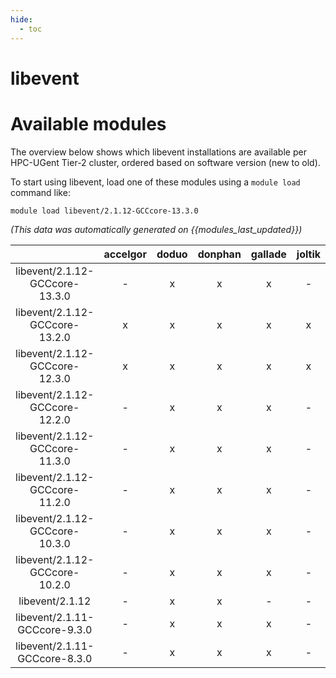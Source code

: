 ```yaml
---
hide:
  - toc
---
```


libevent
========

# Available modules


The overview below shows which libevent installations are available per HPC-UGent Tier-2 cluster, ordered based on software version (new to old).

To start using libevent, load one of these modules using a `module load` command like:

```shell
module load libevent/2.1.12-GCCcore-13.3.0
```

*(This data was automatically generated on {{modules_last_updated}})*  

| |accelgor|doduo|donphan|gallade|joltik|shinx|skitty|
| :---: | :---: | :---: | :---: | :---: | :---: | :---: | :---: |
|libevent/2.1.12-GCCcore-13.3.0|-|x|x|x|-|x|x|
|libevent/2.1.12-GCCcore-13.2.0|x|x|x|x|x|x|x|
|libevent/2.1.12-GCCcore-12.3.0|x|x|x|x|x|x|x|
|libevent/2.1.12-GCCcore-12.2.0|-|x|x|x|-|x|-|
|libevent/2.1.12-GCCcore-11.3.0|-|x|x|x|-|x|-|
|libevent/2.1.12-GCCcore-11.2.0|-|x|x|x|-|-|-|
|libevent/2.1.12-GCCcore-10.3.0|-|x|x|x|-|-|-|
|libevent/2.1.12-GCCcore-10.2.0|-|x|x|x|-|-|-|
|libevent/2.1.12|-|x|x|-|-|-|-|
|libevent/2.1.11-GCCcore-9.3.0|-|x|x|x|-|-|-|
|libevent/2.1.11-GCCcore-8.3.0|-|x|x|x|-|-|-|
